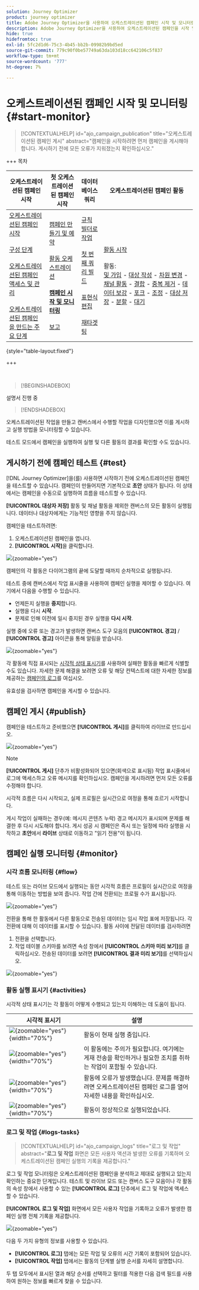 ```yaml
---
solution: Journey Optimizer
product: journey optimizer
title: Adobe Journey Optimizer을 사용하여 오케스트레이션된 캠페인 시작 및 모니터링
description: Adobe Journey Optimizer을 사용하여 오케스트레이션된 캠페인을 시작 및 모니터링하는 방법을 알아봅니다.
hide: true
hidefromtoc: true
exl-id: 5fc2d1d6-75c3-4b45-bb2b-09982b9bd5ed
source-git-commit: 779c90f0be57749a63da103d18cc642106c5f837
workflow-type: tm+mt
source-wordcount: '777'
ht-degree: 7%

---
```


# 오케스트레이션된 캠페인 시작 및 모니터링 {#start-monitor}

>[!CONTEXTUALHELP]
>id="ajo_campaign_publication"
>title="오케스트레이션된 캠페인 게시"
>abstract="캠페인을 시작하려면 먼저 캠페인을 게시해야 합니다. 게시하기 전에 모든 오류가 지워졌는지 확인하십시오."

+++ 목차

| 오케스트레이션된 캠페인 시작 | 첫 오케스트레이션된 캠페인 시작 | 데이터베이스 쿼리 | 오케스트레이션된 캠페인 활동 |
|---|---|---|---|
| [오케스트레이션된 캠페인 시작](gs-orchestrated-campaigns.md)<br/><br/>[구성 단계](configuration-steps.md)<br/><br/>[오케스트레이션된 캠페인 액세스 및 관리](access-manage-orchestrated-campaigns.md)<br/><br/>[오케스트레이션된 캠페인을 만드는 주요 단계](gs-campaign-creation.md) | [캠페인 만들기 및 예약](create-orchestrated-campaign.md)<br/><br/>[활동 오케스트레이션](orchestrate-activities.md)<br/><br/><b>[캠페인 시작 및 모니터링](start-monitor-campaigns.md)</b><br/><br/>[보고](reporting-campaigns.md) | [규칙 빌더로 작업](orchestrated-rule-builder.md)<br/><br/>[첫 번째 쿼리 빌드](build-query.md)<br/><br/>[표현식 편집](edit-expressions.md)<br/><br/>[재타겟팅](retarget.md) | [활동 시작](activities/about-activities.md)<br/><br/>활동:<br/>[및 가입](activities/and-join.md) - [대상 작성](activities/build-audience.md) - [차원 변경](activities/change-dimension.md) - [채널 활동](activities/channels.md) - [결합](activities/combine.md) - [중복 제거](activities/deduplication.md) - [데이터 보강](activities/enrichment.md) - [포크](activities/fork.md) - [조정](activities/reconciliation.md) - [대상 저장](activities/save-audience.md) - [분할](activities/split.md) - [대기](activities/wait.md) |

{style="table-layout:fixed"}

+++

<br/>

>[!BEGINSHADEBOX]

설명서 진행 중

>[!ENDSHADEBOX]

오케스트레이션된 작업을 만들고 캔버스에서 수행할 작업을 디자인했으면 이를 게시하고 실행 방법을 모니터링할 수 있습니다.

테스트 모드에서 캠페인을 실행하여 실행 및 다른 활동의 결과를 확인할 수도 있습니다.

## 게시하기 전에 캠페인 테스트 {#test}

[!DNL Journey Optimizer]을(를) 사용하면 시작하기 전에 오케스트레이션된 캠페인을 테스트할 수 있습니다. 캠페인이 만들어지면 기본적으로 **초안** 상태가 됩니다. 이 상태에서는 캠페인을 수동으로 실행하여 흐름을 테스트할 수 있습니다.

**[!UICONTROL 대상자 저장]** 활동 및 채널 활동을 제외한 캔버스의 모든 활동이 실행됩니다. 데이터나 대상자에게는 기능적인 영향을 주지 않습니다.

캠페인을 테스트하려면:

1. 오케스트레이션된 캠페인을 엽니다.
2. **[!UICONTROL 시작]**&#x200B;을 클릭합니다.

![](assets/campaign-start.png){zoomable="yes"}

캠페인의 각 활동은 다이어그램의 끝에 도달할 때까지 순차적으로 실행됩니다.

테스트 중에 캔버스에서 작업 표시줄을 사용하여 캠페인 실행을 제어할 수 있습니다. 여기에서 다음을 수행할 수 있습니다.

* 언제든지 실행을 **중지**&#x200B;합니다.
* 실행을 다시 **시작**.
* 문제로 인해 이전에 일시 중지된 경우 실행을 **다시 시작**.

실행 중에 오류 또는 경고가 발생하면 캔버스 도구 모음의 **[!UICONTROL 경고]** / **[!UICONTROL 경고]** 아이콘을 통해 알림을 받습니다.

![](assets/campaign-warning.png){zoomable="yes"}

각 활동에 직접 표시되는 [시각적 상태 표시기](#activities)를 사용하여 실패한 활동을 빠르게 식별할 수도 있습니다. 자세한 문제 해결을 보려면 오류 및 해당 컨텍스트에 대한 자세한 정보를 제공하는 [캠페인의 로그](#logs-tasks)를 여십시오.

유효성을 검사하면 캠페인을 게시할 수 있습니다.

## 캠페인 게시 {#publish}

캠페인을 테스트하고 준비했으면 **[!UICONTROL 게시]**&#x200B;를 클릭하여 라이브로 만드십시오.

![](assets/campaign-publish.png){zoomable="yes"}

>[!NOTE]
>
>**[!UICONTROL 게시]** 단추가 비활성화되어 있으면(회색으로 표시됨) 작업 표시줄에서 로그에 액세스하고 오류 메시지를 확인하십시오. 캠페인을 게시하려면 먼저 모든 오류를 수정해야 합니다.

시각적 흐름은 다시 시작되고, 실제 프로필은 실시간으로 여정을 통해 흐르기 시작합니다.

게시 작업이 실패하는 경우(예: 메시지 콘텐츠 누락) 경고 메시지가 표시되며 문제를 해결한 후 다시 시도해야 합니다. 게시 성공 시 캠페인은 즉시 또는 일정에 따라 실행을 시작하고 **초안**&#x200B;에서 **라이브** 상태로 이동하고 &quot;읽기 전용&quot;이 됩니다.

## 캠페인 실행 모니터링 {#monitor}

### 시각 흐름 모니터링 {#flow}

테스트 또는 라이브 모드에서 실행되는 동안 시각적 흐름은 프로필이 실시간으로 여정을 통해 이동하는 방법을 보여 줍니다. 작업 간에 전환되는 프로필 수가 표시됩니다.

![](assets/workflow-execution.png){zoomable="yes"}

전환을 통해 한 활동에서 다른 활동으로 전송된 데이터는 임시 작업 표에 저장됩니다. 각 전환에 대해 이 데이터를 표시할 수 있습니다. 활동 사이에 전달된 데이터를 검사하려면

1. 전환을 선택합니다.
1. 작업 테이블 스키마를 보려면 속성 창에서 **[!UICONTROL 스키마 미리 보기]**&#x200B;를 클릭하십시오. 전송된 데이터를 보려면 **[!UICONTROL 결과 미리 보기]**&#x200B;를 선택하십시오.

![](assets/transition.png){zoomable="yes"}

### 활동 실행 표시기 {#activities}

시각적 상태 표시기는 각 활동이 어떻게 수행되고 있는지 이해하는 데 도움이 됩니다.

| 시각적 표시기 | 설명 |
|-----|------------|
| ![](assets/activity-status-pending.png){zoomable="yes"}{width="70%"} | 활동이 현재 실행 중입니다. |
| ![](assets/activity-status-orange.png){zoomable="yes"}{width="70%"} | 이 활동에는 주의가 필요합니다. 여기에는 게재 전송을 확인하거나 필요한 조치를 취하는 작업이 포함될 수 있습니다. |
| ![](assets/activity-status-red.png){zoomable="yes"}{width="70%"} | 활동에 오류가 발생했습니다. 문제를 해결하려면 오케스트레이션된 캠페인 로그를 열어 자세한 내용을 확인하십시오. |
| ![](assets/activity-status-green.png){zoomable="yes"}{width="70%"} | 활동이 정상적으로 실행되었습니다. |

### 로그 및 작업 {#logs-tasks}

>[!CONTEXTUALHELP]
>id="ajo_campaign_logs"
>title="로그 및 작업"
>abstract="**로그 및 작업** 화면은 모든 사용자 액션과 발생한 오류를 기록하며 오케스트레이션된 캠페인 실행의 기록을 제공합니다."

로그 및 작업 모니터링은 오케스트레이션된 캠페인을 분석하고 제대로 실행되고 있는지 확인하는 중요한 단계입니다. 테스트 및 라이브 모드 또는 캔버스 도구 모음이나 각 활동의 속성 창에서 사용할 수 있는 **[!UICONTROL 로그]** 단추에서 로그 및 작업에 액세스할 수 있습니다.

**[!UICONTROL 로그 및 작업]** 화면에서 모든 사용자 작업을 기록하고 오류가 발생한 캠페인 실행 전체 기록을 제공합니다.

![](assets/workflow-logs.png){zoomable="yes"}

다음 두 가지 유형의 정보를 사용할 수 있습니다.

* **[!UICONTROL 로그]** 탭에는 모든 작업 및 오류의 시간 기록이 포함되어 있습니다.
* **[!UICONTROL 작업]** 탭에서는 활동의 단계별 실행 순서를 자세히 설명합니다.

두 탭 모두에서 표시된 열과 해당 순서를 선택하고 필터를 적용한 다음 검색 필드를 사용하여 원하는 정보를 빠르게 찾을 수 있습니다.
